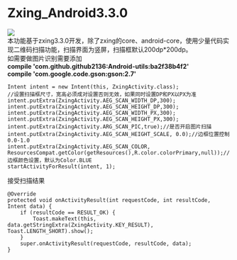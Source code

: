 # Zxing_Android3.3.0
[![](https://jitpack.io/v/github2136/Zxing_Android3.3.0.svg)](https://jitpack.io/#github2136/Zxing_Android3.3.0)  
本功能基于zxing3.3.0开发，除了zxing的core、android-core，使用少量代码实现二维码扫描功能，扫描界面为竖屏，扫描框默认200dp*200dp。  
如需要做图片识别需要添加  
**compile 'com.github.github2136:Android-utils:ba2f38b4f2'**  
**compile 'com.google.code.gson:gson:2.7'**  
```
Intent intent = new Intent(this, ZxingActivity.class);
//设置扫描框尺寸，宽高必须成对设置否则无效，如果同时设置DP和PX以PX为准
intent.putExtra(ZxingActivity.AEG_SCAN_WIDTH_DP,300);
intent.putExtra(ZxingActivity.AEG_SCAN_HEIGHT_DP,300);
intent.putExtra(ZxingActivity.AEG_SCAN_WIDTH_PX,300);
intent.putExtra(ZxingActivity.AEG_SCAN_HEIGHT_PX,300);
intent.putExtra(ZxingActivity.ARG_SCAN_PIC,true);//是否开启图片扫描
intent.putExtra(ZxingActivity.AEG_SCAN_HEIGHT_SCALE, 0.0);//边框位置控制0.0-1.0
intent.putExtra(ZxingActivity.AEG_SCAN_COLOR, ResourcesCompat.getColor(getResources(),R.color.colorPrimary,null));//边框颜色设置，默认为Color.BLUE
startActivityForResult(intent, 1);

```
接受扫描结果
```
@Override
protected void onActivityResult(int requestCode, int resultCode, Intent data) {
    if (resultCode == RESULT_OK) {
        Toast.makeText(this, data.getStringExtra(ZxingActivity.KEY_RESULT), Toast.LENGTH_SHORT).show();
    }
    super.onActivityResult(requestCode, resultCode, data);
}
```
